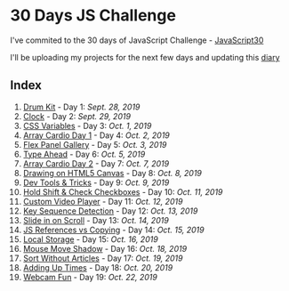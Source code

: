 # 30 Days JS Challenge

I've commited to the 30 days of JavaScript Challenge - [JavaScript30](https://javascript30.com/)

I'll be uploading my projects for the next few days and updating this [diary](https://github.com/AnaSegarra/30-days-javascript/blob/master/log.md)


## Index
1. [Drum Kit](https://github.com/AnaSegarra/30-days-javascript/tree/master/Day01-Drum-Kit) - Day 1: *Sept. 28, 2019*
2. [Clock](https://github.com/AnaSegarra/30-days-javascript/tree/master/Day02-Clock) - Day 2: *Sept. 29, 2019*
3. [CSS Variables](https://github.com/AnaSegarra/30-days-javascript/tree/master/Day03-CSS-Variables) - Day 3: *Oct. 1, 2019*
4. [Array Cardio Day 1](https://github.com/AnaSegarra/30-days-javascript/tree/master/Day04-Array-Cardio-Day1) - Day 4: *Oct. 2, 2019*
5. [Flex Panel Gallery](https://github.com/AnaSegarra/30-days-javascript/tree/master/Day05-Flex-Panel-Gallery) - Day 5: *Oct. 3, 2019*
6. [Type Ahead](https://github.com/AnaSegarra/30-days-javascript/tree/master/Day06-Type-Ahead) - Day 6: *Oct. 5, 2019*
7. [Array Cardio Day 2](https://github.com/AnaSegarra/30-days-javascript/tree/master/Day07-Array-Cardio-Day2) - Day 7: *Oct. 7, 2019*
8. [Drawing on HTML5 Canvas](https://github.com/AnaSegarra/30-days-javascript/tree/master/Day08-HTML5-Canvas) - Day 8: *Oct. 8, 2019*
9. [Dev Tools & Tricks](https://github.com/AnaSegarra/30-days-javascript/tree/master/Day09-Dev-Tools-Tricks) - Day 9: *Oct. 9, 2019* 
10. [Hold Shift & Check Checkboxes](https://github.com/AnaSegarra/30-days-javascript/tree/master/Day10-Hold-Shift%26Check-Checkboxes) - Day 10: *Oct. 11, 2019*
11. [Custom Video Player](https://github.com/AnaSegarra/30-days-javascript/tree/master/Day11-Custom-Video-Player) - Day 11: *Oct. 12, 2019*
12. [Key Sequence Detection](https://github.com/AnaSegarra/30-days-javascript/tree/master/Day12-Key-Sequence-Detection) - Day 12: *Oct. 13, 2019*
13. [Slide in on Scroll](https://github.com/AnaSegarra/30-days-javascript/tree/master/Day13-Slide-in-on-Scroll) - Day 13: *Oct. 14, 2019*
14. [JS References vs Copying](https://github.com/AnaSegarra/30-days-javascript/tree/master/Day14-Js-References-vs-Copying) - Day 14: *Oct. 15, 2019*
15. [Local Storage](https://github.com/AnaSegarra/30-days-javascript/tree/master/Day15-LocalStorage) - Day 15: *Oct. 16, 2019*
16. [Mouse Move Shadow](https://github.com/AnaSegarra/30-days-javascript/tree/master/Day16-Mouse-Move-Shadow) - Day 16: *Oct. 18, 2019*
17. [Sort Without Articles](https://github.com/AnaSegarra/30-days-javascript/tree/master/Day17-Sort-Without-Articles) - Day 17: *Oct. 19, 2019*
18. [Adding Up Times](https://github.com/AnaSegarra/30-days-javascript/tree/master/Day18-Adding-Up-Times) - Day 18: *Oct. 20, 2019*
19. [Webcam Fun](https://github.com/AnaSegarra/30-days-javascript/tree/master/Day19-Webcam-Fun) - Day 19: *Oct. 22, 2019*
